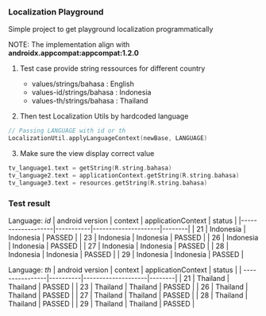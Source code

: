 ### Localization Playground
Simple project to get playground localization programmatically

NOTE: The implementation align with **androidx.appcompat:appcompat:1.2.0**

1. Test case provide string ressources for different country
    - values/strings/bahasa		: English
    - values-id/strings/bahasa	: Indonesia
    - values-th/strings/bahasa	: Thailand

2. Then test Localization Utils by hardcoded language

```kotlin
// Passing LANGUAGE with id or th
LocalizationUtil.applyLanguageContext(newBase, LANGUAGE)
```

3. Make sure the view display correct value
```kotlin
tv_language1.text = getString(R.string.bahasa)
tv_language2.text = applicationContext.getString(R.string.bahasa)
tv_language3.text = resources.getString(R.string.bahasa)
```
### Test result
Language: *id*
| android version   | context   | applicationContext  | status |
|-------------------|-----------|---------------------|--------|
| 21 				| Indonesia | Indonesia           | PASSED |
| 23 				| Indonesia | Indonesia           | PASSED |
| 26 				| Indonesia | Indonesia           | PASSED |
| 27 				| Indonesia | Indonesia           | PASSED |
| 28 				| Indonesia | Indonesia           | PASSED |
| 29 				| Indonesia | Indonesia           | PASSED |


Language: *th*
| android version | context  | applicationContext | status |
| ----------------|----------|--------------------|--------|
| 21 			  | Thailand | Thailand           | PASSED |
| 23 			  | Thailand | Thailand           | PASSED |
| 26 			  | Thailand | Thailand           | PASSED |
| 27 			  | Thailand | Thailand           | PASSED |
| 28 			  | Thailand | Thailand           | PASSED |
| 29 			  | Thailand | Thailand           | PASSED |